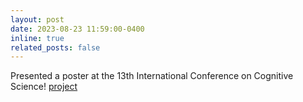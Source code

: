 ```yaml
---
layout: post
date: 2023-08-23 11:59:00-0400
inline: true
related_posts: false
---
```


Presented a poster at the 13th International Conference on Cognitive Science! [project](/ongoing-projects/ongoing-work2)